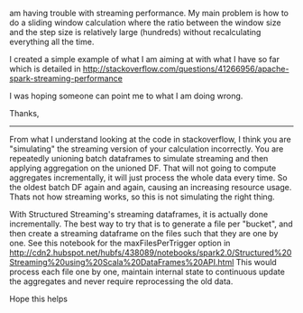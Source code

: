 am having trouble with streaming performance. My main problem is how to do a sliding window calculation where the ratio between the window size and the step size is relatively large (hundreds) without recalculating everything all the time.

I created a simple example of what I am aiming at with what I have so far which is detailed in http://stackoverflow.com/questions/41266956/apache-spark-streaming-performance

I was hoping someone can point me to what I am doing wrong.

Thanks,

----------
From what I understand looking at the code in stackoverflow, I think you are "simulating" the streaming version of your calculation incorrectly. You are repeatedly unioning batch dataframes to simulate streaming and then applying aggregation on the unioned DF. That will not going to compute aggregates incrementally, it will just process the whole data every time. So the oldest batch DF again and again, causing an increasing resource usage. Thats not how streaming works, so this is not simulating the right thing.

With Structured Streaming's streaming dataframes, it is actually done incrementally. The best way to try that is to generate a file per "bucket", and then create a streaming dataframe on the files such that they are one by one. See this notebook for the maxFilesPerTrigger option in http://cdn2.hubspot.net/hubfs/438089/notebooks/spark2.0/Structured%20Streaming%20using%20Scala%20DataFrames%20API.html 
This would process each file one by one, maintain internal state to continuous update the aggregates and never require reprocessing the old data.

Hope this helps
